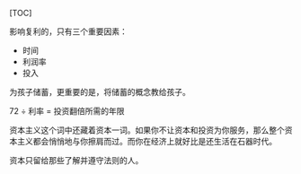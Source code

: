 
[TOC]

影响复利的，只有三个重要因素：
- 时间
- 利润率
- 投入

为孩子储蓄，更重要的是，将储蓄的概念教给孩子。

72 ÷ 利率 = 投资翻倍所需的年限

资本主义这个词中还藏着资本一词。如果你不让资本和投资为你服务，那么整个资本主义都会悄悄地与你擦肩而过。而你在经济上就好比是还生活在石器时代。

资本只留给那些了解并遵守法则的人。
